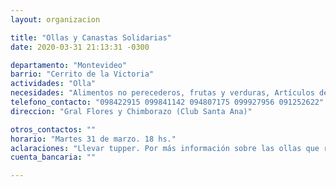 ```yaml
---
layout: organizacion

title: "Ollas y Canastas Solidarias"
date: 2020-03-31 21:13:31 -0300

departamento: "Montevideo"
barrio: "Cerrito de la Victoria"
actividades: "Olla"
necesidades: "Alimentos no perecederos, frutas y verduras, Artículos de limpieza, tuppers, cubiertos descartables"
telefono_contacto: "098422915 099841142 094807175 099927956 091252622"
direccion: "Gral Flores y Chimborazo (Club Santa Ana)"

otros_contactos: ""
horario: "Martes 31 de marzo. 18 hs."
aclaraciones: "Llevar tupper. Por más información sobre las ollas que realiza esta organización: En instagram: ollasolidariamunicipiod . En facebook: OllaSolidarias"
cuenta_bancaria: ""

---
```

